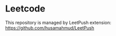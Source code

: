 # Leetcode
This repository is managed by LeetPush extension: https://github.com/husamahmud/LeetPush
